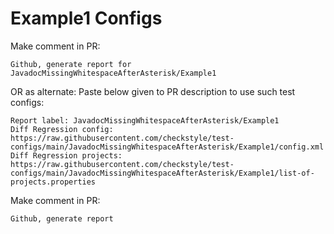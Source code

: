 # Example1 Configs
Make comment in PR:
```
Github, generate report for JavadocMissingWhitespaceAfterAsterisk/Example1
```
OR as alternate:
Paste below given to PR description to use such test configs:
```
Report label: JavadocMissingWhitespaceAfterAsterisk/Example1
Diff Regression config: https://raw.githubusercontent.com/checkstyle/test-configs/main/JavadocMissingWhitespaceAfterAsterisk/Example1/config.xml
Diff Regression projects: https://raw.githubusercontent.com/checkstyle/test-configs/main/JavadocMissingWhitespaceAfterAsterisk/Example1/list-of-projects.properties
```
Make comment in PR:
```
Github, generate report
```
